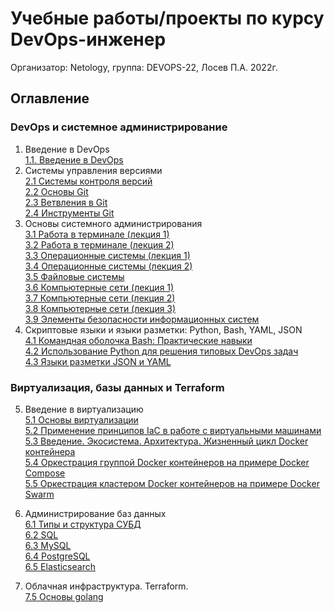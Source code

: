 # Учебные работы/проекты по курсу DevOps-инженер
Организатор: Netology, группа: DEVOPS-22, Лосев П.А. 2022г.
## Оглавление
### DevOps и системное администрирование
1. Введение в DevOps  
[1.1. Введение в DevOps](01-intro-01/README.md)
2. Системы управления версиями  
[2.1 Системы контроля версий](02-git-01-vcs/README.md)  
[2.2 Основы Git](02-git-02-base/README.md)  
[2.3 Ветвления в Git](02-git-03-branching/README.md)  
[2.4 Инструменты Git](02-git-04-tools/README.md)  
3. Основы системного администрирования  
[3.1 Работа в терминале (лекция 1)](03-sysadmin-01-terminal/README.md)  
[3.2 Работа в терминале (лекция 2)](03-sysadmin-02-terminal/README.md)  
[3.3 Операционные системы (лекция 1)](03-sysadmin-03-os/README.md)  
[3.4 Операционные системы (лекция 2)](03-sysadmin-04-os/README.md)  
[3.5 Файловые системы](03-sysadmin-05-fs/README.md)  
[3.6 Компьютерные сети (лекция 1)](03-sysadmin-06-net/README.md)  
[3.7 Компьютерные сети (лекция 2)](03-sysadmin-07-net/README.md)  
[3.8 Компьютерные сети (лекция 3)](03-sysadmin-08-net/README.md)  
[3.9 Элементы безопасности информационных систем](03-sysadmin-09-security/README.md)  
4. Скриптовые языки и языки разметки: Python, Bash, YAML, JSON  
[4.1 Командная оболочка Bash: Практические навыки](04-script-01-bash/README.md)  
[4.2 Использование Python для решения типовых DevOps задач](04-script-02-py/README.md)  
[4.3 Языки разметки JSON и YAML](04-script-03/README.md)  

### Виртуализация, базы данных и Terraform
5. Введение в виртуализацию  
[5.1 Основы виртуализации](05-virt-01-basics/README.md)   
[5.2 Применение принципов IaC в работе с виртуальными машинами](05-virt-02-iac/README.md)   
[5.3 Введение. Экосистема. Архитектура. Жизненный цикл Docker контейнера](05-virt-03-docker/README.md)   
[5.4 Оркестрация группой Docker контейнеров на примере Docker Compose](05-virt-04-docker-compose/README.md)   
[5.5 Оркестрация кластером Docker контейнеров на примере Docker Swarm](05-virt-05-docker-swarm/README.md)   

6. Администрирование баз данных  
[6.1 Типы и структура СУБД](06-db-01-basics/README.md)  
[6.2 SQL](06-db-02-sql/README.md)  
[6.3 MySQL](06-db-03-mysql/README.md)  
[6.4 PostgreSQL](06-db-04-postgresql/README.md)  
[6.5 Elasticsearch](06-db-05-elasticsearch/README.md)  

7. Облачная инфраструктура. Terraform.  
[7.5 Основы golang](07-terraform-05-golang/README.md)  